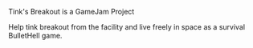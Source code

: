 Tink's Breakout is a GameJam Project 

Help tink breakout from the facility and live freely in space as a survival BulletHell game.
